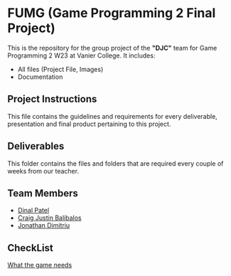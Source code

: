 # FUMG (Game Programming 2 Final Project)

This is the repository for the group project of the **"DJC"** team for Game Programming 2 W23 at Vanier College. It includes:

- All files (Project File, Images)
- Documentation

## Project Instructions
This file contains the guidelines and requirements for every deliverable, presentation and final product pertaining to this project.

## Deliverables
This folder contains the files and folders that are required every couple of weeks from our teacher.

## Team Members
- [Dinal Patel](https://github.com/D3153)
- [Craig Justin Balibalos](https://github.com/CraigJustinBalibalos)
- [Jonathan Dimitriu](https://github.com/BenchaminDimitriu)

## CheckList

[What the game needs](https://eduvaniercollegeqc-my.sharepoint.com/:o:/g/personal/1967510_edu_vaniercollege_qc_ca/EuoQQmHrqe5IvmAxKDGri_UBnaG0PRr1g-PjTAobN1dosg?e=rgwIjQ)

